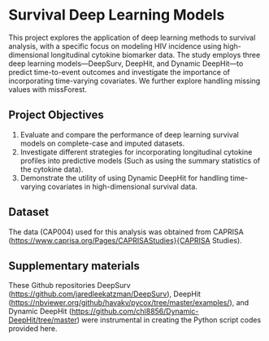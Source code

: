 # Survival Deep Learning Models
This project explores the application of deep learning methods to survival analysis, with a specific focus on modeling HIV incidence using high-dimensional longitudinal cytokine biomarker data. 
The study employs three deep learning models—DeepSurv, DeepHit, and Dynamic DeepHit—to predict time-to-event outcomes and investigate the importance of incorporating time-varying covariates.
We further explore handling missing values with missForest.
## Project Objectives
1. Evaluate and compare the performance of deep learning survival models on complete-case and imputed datasets.
2. Investigate different strategies for incorporating longitudinal cytokine profiles into predictive models (Such as using the summary statistics of the cytokine data).
3. Demonstrate the utility of using Dynamic DeepHit for handling time-varying covariates in high-dimensional survival data.
## Dataset
The data (CAP004) used for this analysis was obtained from CAPRISA (https://www.caprisa.org/Pages/CAPRISAStudies}{CAPRISA Studies).
## Supplementary materials
These Github repositories DeepSurv (https://github.com/jaredleekatzman/DeepSurv), DeepHit (https://nbviewer.org/github/havakv/pycox/tree/master/examples/), and Dynamic DeepHit (https://github.com/chl8856/Dynamic-DeepHit/tree/master) were instrumental in creating the Python script codes provided here.
